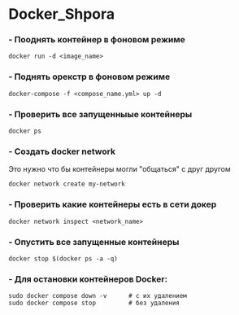 # Docker_Shpora

### - Пооднять контейнер в фоновом режиме 
```
docker run -d <image_name>
```

### - Поднять орекстр в фоновом режиме 
```
docker-compose -f <compose_name.yml> up -d
```

### - Проверить все запущенныые контейнеры 
```
docker ps
```

### - Создать docker network 
Это нужно что бы контейнеры могли "общаться" с друг другом
```
docker network create my-network
```

### - Проверить какие контейнеры есть в сети докер 
```
docker network inspect <network_name>
```

### - Опустить все запущенные контейнеры 
```
docker stop $(docker ps -a -q)
```
### - Для остановки контейнеров Docker:
```
sudo docker compose down -v      # с их удалением
sudo docker compose stop         # без удаления
```
